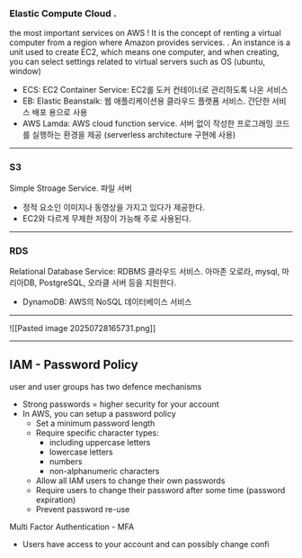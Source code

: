 
### Elastic Compute Cloud . 

the most important services on AWS ! 
It is the concept of renting a virtual computer from a region where Amazon provides services. . An instance is a unit used to create EC2, which means one computer, and when creating, you can select settings related to virtual servers such as OS (ubuntu, window)


- ECS: EC2 Container Service: EC2를 도커 컨테이너로 관리하도록 나온 서비스
- EB: Elastic Beanstalk: 웹 애플리케이션용 클라우드 플랫폼 서비스. 간단한 서비스 배포 용으로 사용
- AWS Lamda: AWS cloud function service. 서버 없이 작성한 프로그래밍 코드를 실행하는 환경을 제공 (serverless architecture 구현에 사용)


-------

### S3

Simple Stroage Service. 파일 서버

- 정적 요소인 이미지나 동영상을 가지고 있다가 제공한다.
- EC2와 다르게 무제한 저장이 가능해 주로 사용된다.


---

###  RDS

Relational Database Service: RDBMS 클라우드 서비스. 아마존 오로라, mysql, 마리아DB, PostgreSQL, 오라클 서버 등을 지원한다.

- DynamoDB: AWS의 NoSQL 데이터베이스 서비스

---


![[Pasted image 20250728165731.png]]


---

## IAM - Password Policy 


user and user groups has two defence mechanisms

- Strong passwords = higher security for your account 
- In AWS, you can setup a password policy 
	- Set a minimum password length
	- Require specific character types: 
		- including uppercase letters 
		- lowercase letters
		- numbers 
		- non-alphanumeric characters 
	-  Allow all IAM users to change their own passwords 
	-  Require users to change their password after some time (password expiration)
	- Prevent password re-use


Multi Factor Authentication - MFA 

- Users have access to your account and can possibly change
confi